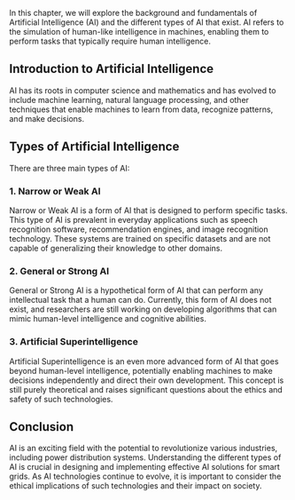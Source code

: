 
In this chapter, we will explore the background and fundamentals of Artificial Intelligence (AI) and the different types of AI that exist. AI refers to the simulation of human-like intelligence in machines, enabling them to perform tasks that typically require human intelligence.

Introduction to Artificial Intelligence
---------------------------------------

AI has its roots in computer science and mathematics and has evolved to include machine learning, natural language processing, and other techniques that enable machines to learn from data, recognize patterns, and make decisions.

Types of Artificial Intelligence
--------------------------------

There are three main types of AI:

### 1. Narrow or Weak AI

Narrow or Weak AI is a form of AI that is designed to perform specific tasks. This type of AI is prevalent in everyday applications such as speech recognition software, recommendation engines, and image recognition technology. These systems are trained on specific datasets and are not capable of generalizing their knowledge to other domains.

### 2. General or Strong AI

General or Strong AI is a hypothetical form of AI that can perform any intellectual task that a human can do. Currently, this form of AI does not exist, and researchers are still working on developing algorithms that can mimic human-level intelligence and cognitive abilities.

### 3. Artificial Superintelligence

Artificial Superintelligence is an even more advanced form of AI that goes beyond human-level intelligence, potentially enabling machines to make decisions independently and direct their own development. This concept is still purely theoretical and raises significant questions about the ethics and safety of such technologies.

Conclusion
----------

AI is an exciting field with the potential to revolutionize various industries, including power distribution systems. Understanding the different types of AI is crucial in designing and implementing effective AI solutions for smart grids. As AI technologies continue to evolve, it is important to consider the ethical implications of such technologies and their impact on society.
